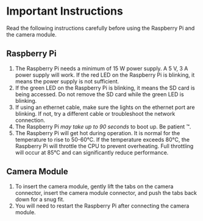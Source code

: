 # Important Instructions

Read the following instructions carefully before using the Raspberry Pi and the camera module.

## Raspberry Pi
1. The Raspberry Pi needs a minimum of 15 W power supply. A 5 V, 3 A power supply will work. If the red LED on the Raspberry Pi is blinking, it means the power supply is not sufficient.
2. If the green LED on the Raspberry Pi is blinking, it means the SD card is being accessed. Do not remove the SD card while the green LED is blinking.
3. If using an ethernet cable, make sure the lights on the ethernet port are blinking. If not, try a different cable or troubleshoot the network connection.
4. The Raspberry Pi *may take up to 90 seconds* to boot up. Be patient ™️.
5. The Raspberry Pi will get hot during operation. It is normal for the temperature to rise to 50-60°C. If the temperature exceeds 80°C, the Raspberry Pi will throttle the CPU to prevent overheating. Full throttling will occur at 85°C and can significantly reduce performance.

## Camera Module
1. To insert the camera module, gently lift the tabs on the camera connector, insert the camera module connector, and push the tabs back down for a snug fit.
2. You will need to restart the Raspberry Pi after connecting the camera module.
